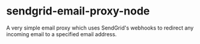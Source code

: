 # sendgrid-email-proxy-node
A very simple email proxy which uses SendGrid's webhooks to redirect any incoming email to a specified email address.
